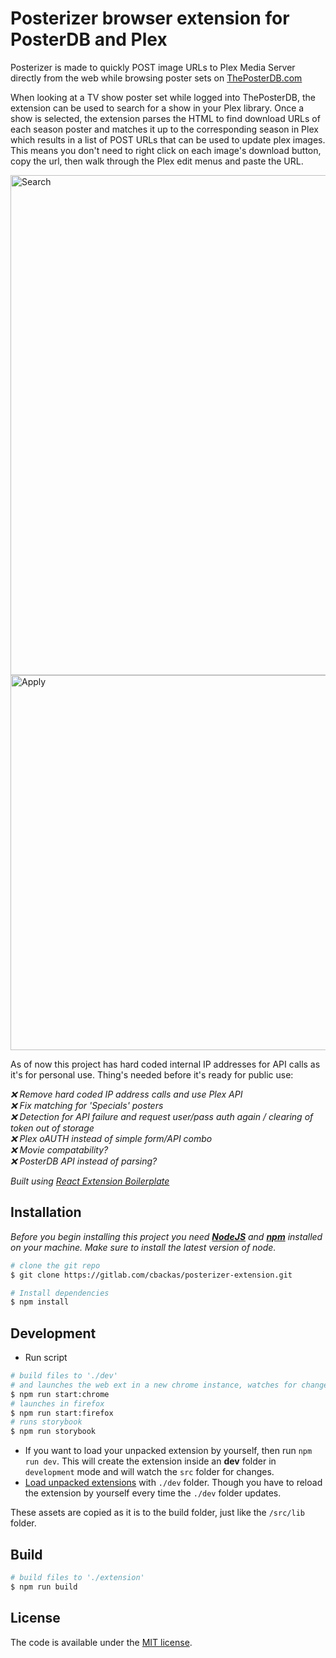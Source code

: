 # Posterizer browser extension for PosterDB and Plex

Posterizer is made to quickly POST image URLs to Plex Media Server directly from the web while browsing poster sets on [ThePosterDB.com](https://theposterdb.com/)

When looking at a TV show poster set while logged into ThePosterDB, the extension can be used to search for a show in your Plex library. Once a show is selected, the extension parses the HTML to find download URLs of each season poster and matches it up to the corresponding season in Plex which results in a list of POST URLs that can be used to update plex images. This means you don't need to right click on each image's download button, copy the url, then walk through the Plex edit menus and paste the URL.

<img src="https://gitlab.com/cbackas/posterizer-extension/-/raw/master/screenshots/search.jpg" alt="Search" width="800">
<img src="https://gitlab.com/cbackas/posterizer-extension/-/raw/master/screenshots/apply.jpg" alt="Apply" height="600">

As of now this project has hard coded internal IP addresses for API calls as it's for personal use. Thing's needed before it's ready for public use:
<em>
  
  :x: Remove hard coded IP address calls and use Plex API <br/>
  :x: Fix matching for 'Specials' posters <br/>
  :x: Detection for API failure and request user/pass auth again / clearing of token out of storage <br/>
  :x: Plex oAUTH instead of simple form/API combo <br/>
  :x: Movie compatability? <br/>
  :x: PosterDB API instead of parsing? <br/>

</em>

*Built using [React Extension Boilerplate](https://github.com/kryptokinght/react-extension-boilerplate)*


## Installation

*Before you begin installing this project you need [**NodeJS**](https://nodejs.org/en/) and [**npm**](https://www.npmjs.com/get-npm) installed on your machine. Make sure to install the latest version of node.*

```bash
# clone the git repo
$ git clone https://gitlab.com/cbackas/posterizer-extension.git

# Install dependencies
$ npm install
```

## Development

* Run script
```bash
# build files to './dev' 
# and launches the web ext in a new chrome instance, watches for changes and updates
$ npm run start:chrome
# launches in firefox
$ npm run start:firefox
# runs storybook
$ npm run storybook
```

* If you want to load your unpacked extension by yourself, then run `npm run dev`. This will create the extension inside an **dev** folder in `development` mode and will watch the `src` folder for changes.   
* [Load unpacked extensions](https://developer.chrome.com/extensions/getstarted#unpacked) with `./dev` folder. Though you have to reload the extension by yourself every time the `./dev` folder updates.
  
These assets are copied as it is to the build folder, just like the `/src/lib` folder.


## Build

```bash
# build files to './extension'
$ npm run build
```

## License

The code is available under the [MIT license](LICENSE).
